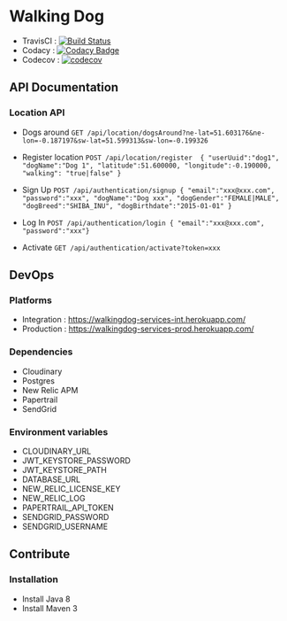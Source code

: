 Walking Dog
====
- TravisCI : [![Build Status](https://travis-ci.org/hubesco/walkingdog-services.svg?branch=master)](https://travis-ci.org/hubesco/walkingdog-services)
- Codacy : [![Codacy Badge](https://api.codacy.com/project/badge/Grade/b8cbd8954b874c5eb33aa1cd0b7f32c5)](https://www.codacy.com/app/pao-esco/walkingdog-services?utm_source=github.com&amp;utm_medium=referral&amp;utm_content=paoesco/walkingdog&amp;utm_campaign=Badge_Grade)
- Codecov : [![codecov](https://codecov.io/gh/hubesco/walkingdog-services/branch/master/graph/badge.svg)](https://codecov.io/gh/hubesco/walkingdog-services)

## API Documentation

### Location API

- Dogs around
`GET /api/location/dogsAround?ne-lat=51.603176&ne-lon=-0.187197&sw-lat=51.599313&sw-lon=-0.199326`

- Register location
`POST /api/location/register  { "userUuid":"dog1", "dogName":"Dog 1", "latitude":51.600000, "longitude":-0.190000, "walking": "true|false" }`

- Sign Up
`POST /api/authentication/signup { "email":"xxx@xxx.com", "password":"xxx", "dogName":"Dog xxx", "dogGender":"FEMALE|MALE", "dogBreed":"SHIBA_INU", "dogBirthdate":"2015-01-01" }`

- Log In
`POST /api/authentication/login { "email":"xxx@xxx.com", "password":"xxx"}`

- Activate
`GET /api/authentication/activate?token=xxx`


## DevOps

### Platforms

- Integration : https://walkingdog-services-int.herokuapp.com/
- Production : https://walkingdog-services-prod.herokuapp.com/

### Dependencies

- Cloudinary
- Postgres
- New Relic APM
- Papertrail
- SendGrid

### Environment variables

- CLOUDINARY_URL
- JWT_KEYSTORE_PASSWORD
- JWT_KEYSTORE_PATH
- DATABASE_URL
- NEW_RELIC_LICENSE_KEY
- NEW_RELIC_LOG
- PAPERTRAIL_API_TOKEN
- SENDGRID_PASSWORD
- SENDGRID_USERNAME

## Contribute

### Installation

- Install Java 8
- Install Maven 3

